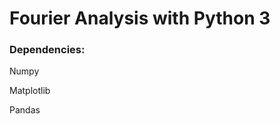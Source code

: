 # Fourier Analysis with Python 3

### Dependencies:<br />

Numpy<br />

Matplotlib<br />

Pandas<br />

